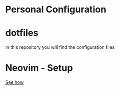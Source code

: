 # Personal Configuration
# dotfiles
In this repository you will find the configuration files

# Neovim - Setup
[See how](https://github.com/wbthomason/packer.nvim#quickstart)

